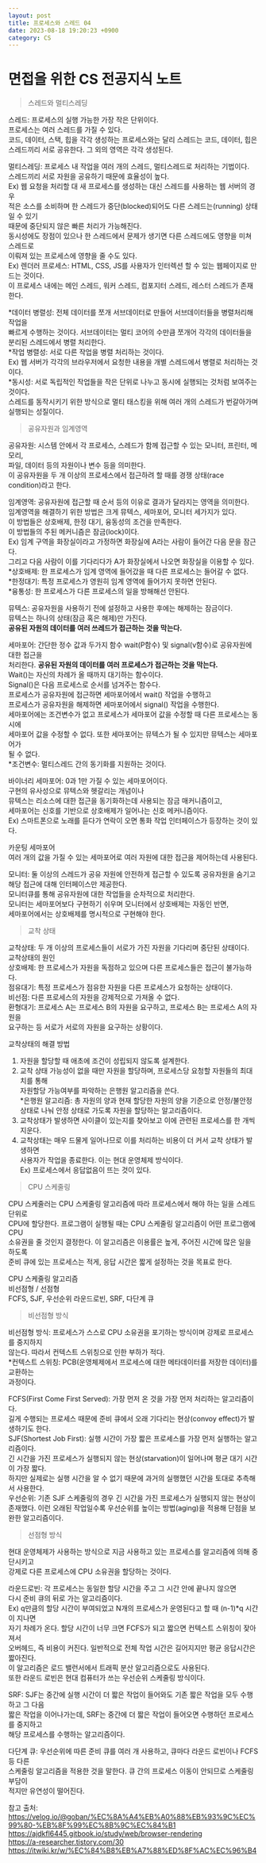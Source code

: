 ```yaml
---
layout: post
title: 프로세스와 스레드 04
date: 2023-08-18 19:20:23 +0900
category: CS
---
```

# 면접을 위한 CS 전공지식 노트  
> 스레드와 멀티스레딩  

스레드: 프로세스의 실행 가능한 가장 작은 단위이다.  
프로세스는 여러 스레드를 가질 수 있다.  
코드, 데이터, 스택, 힙을 각각 생성하는 프로세스와는 달리 스레드는 코드, 데이터, 힙은 스레드끼리 서로 공유한다. 그 외의 영역은 각각 생성된다.  
  
멀티스레딩: 프로세스 내 작업을 여러 개의 스레드, 멀티스레드로 처리하는 기법이다.  
스레드끼리 서로 자원을 공유하기 때문에 효율성이 높다.  
Ex) 웹 요청을 처리할 대 새 프로세스를 생성하는 대신 스레드를 사용하는 웹 서버의 경우   
적은 소스를 소비하며 한 스레드가 중단(blocked)되어도 다른 스레드는(running) 상태일 수 있기  
때문에 중단되지 않은 빠른 처리가 가능해진다.  
동시성에도 장점이 있으나 한 스레드에서 문제가 생기면 다른 스레드에도 영향을 미쳐 스레드로  
이뤄져 있는 프로세스에 영향을 줄 수도 있다.  
Ex) 렌더러 프로세스: HTML, CSS, JS를 사용자가 인터렉션 할 수 있는 웹페이지로 만드는 것이다.  
이 프로세스 내에는 메인 스레드, 워커 스레드, 컴포지터 스레드, 레스터 스레드가 존재한다.  
  
*데이터 병렬성: 전체 데이터를 쪼개 서브데이터로 만들어 서브데이터들을 병렬처리해 작업을  
빠르게 수행하는 것이다. 서브데이터는 멀티 코어의 수만큼 쪼개어 각각의 데이터들을  
분리된 스레드에서 병렬 처리한다.  
*작업 병렬성: 서로 다른 작업을 병렬 처리하는 것이다.  
Ex) 웹 서버가 각각의 브라우저에서 요청한 내용을 개별 스레드에서 병렬로 처리하는 것이다.  
*동시성: 서로 독립적인 작업들을 작은 단위로 나누고 동시에 실행되는 것처럼 보여주는 것이다.  
스레드를 동작시키기 위한 방식으로 멀티 태스킹을 위해 여러 개의 스레드가 번갈아가며  
실행되는 성질이다.  
  
> 공유자원과 임계영역  

공유자원: 시스템 안에서 각 프로세스, 스레드가 함께 접근할 수 있는 모니터, 프린터, 메모리,  
파일, 데이터 등의 자원이나 변수 등을 의미한다.  
이 공유자원을 두 개 이상의 프로세스에서 접근하려 할 때를 경쟁 상태(race condition)라고 한다.  
  
임계영역: 공유자원에 접근할 때 순서 등의 이유로 결과가 달라지는 영역을 의미한다.  
임계영역을 해결하기 위한 방법은 크게 뮤텍스, 세마포어, 모니터 세가지가 있다.  
이 방법들은 상호배제, 한정 대기, 융동성의 조건을 만족한다.  
이 방법들의 주된 메커니즘은 잠금(lock)이다.  
Ex) 임계 구역을 화장실이라고 가정하면 화장실에 A라는 사람이 들어간 다음 문을 잠근다.  
그리고 다음 사람이 이를 기다리다가 A가 화장실에서 나오면 화장실을 이용할 수 있다.  
*상호배제: 한 프로세스가 임계 영역에 들어갔을 때 다른 프로세스는 들어갈 수 없다.  
*한정대기: 특정 프로세스가 영원히 임계 영역에 들어가지 못하면 안된다.  
*융통성: 한 프로세스가 다른 프로세스의 일을 방해해선 안된다.  
  
뮤텍스: 공유자원을 사용하기 전에 설정하고 사용한 후에는 해제하는 잠금이다.  
뮤텍스는 하나의 상태(잠금 혹은 해제)만 가진다.  
**공유된 자원의 데이터를 여러 쓰레드가 접근하는 것을 막는다.**  
  
세마포어: 간단한 정수 값과 두가지 함수 wait(P함수) 및 signal(v함수)로 공유자원에 대한 접근을  
처리한다. **공유된 자원의 데이터를 여러 프로세스가 접근하는 것을 막는다.**  
Wait()는 자신의 차례가 올 때까지 대기하는 함수이다.  
Signal()은 다음 프로세스로 순서를 넘겨주는 함수다.  
프로세스가 공유자원에 접근하면 세마포어에서 wait() 작업을 수행하고  
프로세스가 공유자원을 해제하면 세마포어에서 signal() 작업을 수행한다.  
세마포어에는 조건변수가 없고 프로세스가 세마포어 값을 수정할 때 다른 프로세스는 동시에  
세마포어 값을 수정할 수 없다. 또한 세마포어는 뮤텍스가 될 수 있지만 뮤텍스는 세마포어가  
될 수 없다.    
*조건변수: 멀티스레드 간의 동기화를 지원하는 것이다.    
  
바이너리 세마포어: 0과 1만 가질 수 있는 세마포어이다.  
구현의 유사성으로 뮤텍스와 헷갈리는 개념이나  
뮤텍스는 리소스에 대한 접근을 동기화하는데 사용되는 잠금 매커니즘이고,  
세마포어는 신호를 기반으로 상호배제가 일어나는 신호 메커니즘이다.  
Ex) 스마트폰으로 노래를 듣다가 연락이 오면 통화 작업 인터페이스가 등장하는 것이 있다.  
  
카운팅 세마포어  
여러 개의 값을 가질 수 있는 세마포어로 여러 자원에 대한 접근을 제어하는데 사용된다.  
  
모니터: 둘 이상의 스레드가 공유 자원에 안전하게 접근할 수 있도록 공유자원을 숨기고  
해당 접근에 대해 인터페이스만 제공한다.  
모니터큐를 통해 공유자원에 대한 작업들을 순차적으로 처리한다.  
모니터는 세마포어보다 구현하기 쉬우며 모니터에서 상호배제는 자동인 반면,  
세마포어에서는 상호배제를 명시적으로 구현해야 한다.  

> 교착 상태  

교착상태: 두 개 이상의 프로세스들이 서로가 가진 자원을 기다리며 중단된 상태이다.  
교착상태의 원인  
상호배제: 한 프로세스가 자원을 독점하고 있으며 다른 프로세스들은 접근이 불가능하다.  
점유대기: 특정 프로세스가 점유한 자원을 다른 프로세스가 요청하는 상태이다.    
비선점: 다른 프로세스의 자원을 강제적으로 가져올 수 없다.  
환형대기: 프로세스 A는 프로세스 B의 자원을 요구하고, 프로세스 B는 프로세스 A의 자원을  
요구하는 등 서로가 서로의 자원을 요구하는 상황이다.  
  
교착상태의 해결 방법  
1. 자원을 할당할 때 애초에 조건이 성립되지 않도록 설계한다.  
2. 교착 상태 가능성이 없을 때만 자원을 할당하며, 프로세스당 요청할 자원들의 최대치를 통해  
자원할당 가능여부를 파악하는 은행원 알고리즘을 쓴다.  
*은행원 알고리즘: 총 자원의 양과 현재 할당한 자원의 양을 기준으로 안정/불안정 상태로 나눠 안정 상태로 가도록 자원을 할당하는 알고리즘이다.  
3. 교착상태가 발생하면 사이클이 있는지를 찾아보고 이에 관련된 프로세스를 한 개씩 지운다.  
4. 교착상태는 매우 드물게 일어나므로 이를 처리하는 비용이 더 커서 교착 상태가 발생하면  
사용자가 작업을 종료한다. 이는 현대 운영체제 방식이다.  
Ex) 프로세스에서 응답없음이 뜨는 것이 있다.  
  
> CPU 스케줄링 

CPU 스케줄러는 CPU 스케줄링 알고리즘에 따라 프로세스에서 해야 하는 일을 스레드 단위로  
CPU에 할당한다. 프로그램이 실행될 때는 CPU 스케줄링 알고리즘이 어떤 프로그램에 CPU  
소유권을 줄 것인지 결정한다. 이 알고리즘은 이용률은 높게, 주어진 시간에 많은 일을 하도록  
준비 큐에 있는 프로세스는 적게, 응답 시간은 짧게 설정하는 것을 목표로 한다.  
  
CPU 스케줄링 알고리즘  
비선점형      /          선점형  
FCFS, SJF, 우선순위    라운드로빈, SRF, 다단계 큐  
  
> 비선점형 방식  

비선점형 방식: 프로세스가 스스로 CPU 소유권을 포기하는 방식이며 강제로 프로세스를 중지하지  
않는다. 따라서 컨텍스트 스위칭으로 인한 부하가 적다.  
*컨텍스트 스위칭: PCB(운영체제에서 프로세스에 대한 메타데이터를 저장한 데이터)를 교환하는  
과정이다.  
  
FCFS(First Come First Served): 가장 먼저 온 것을 가장 먼저 처리하는 알고리즘이다.  
길게 수행되는 프로세스 때문에 준비 큐에서 오래 기다리는 현상(convoy effect)가 발생하기도 한다.  
SJF(Shortest Job First): 실행 시간이 가장 짧은 프로세스를 가장 먼저 실행하는 알고리즘이다.  
긴 시간을 가진 프로세스가 실행되지 않는 현상(starvation)이 일어나며 평균 대기 시간이 가장 짧다.  
하지만 실제로는 실행 시간을 알 수 없기 때문에 과거의 실행했던 시간을 토대로 추측해서 사용한다.  
우선순위: 기존 SJF 스케줄링의 경우 긴 시간을 가진 프로세스가 실행되지 않는 현상이 존재했다.  이런 오래된 작업일수록 우선순위를 높이는 방법(aging)을 적용해 단점을 보완한 알고리즘이다.  
  
> 선점형 방식  

현대 운영체제가 사용하는 방식으로 지금 사용하고 있는 프로세스를 알고리즘에 의해 중단시키고  
강제로 다른 프로세스에 CPU 소유권을 할당하는 것이다.  
  
라운드로빈: 각 프로세스는 동일한 할당 시간을 주고 그 시간 안에 끝나지 않으면  
다시 준비 큐의 뒤로 가는 알고리즘이다.  
Ex) q만큼의 할당 시간이 부여되었고 N개의 프로세스가 운영된다고 할 때 (n-1)*q 시간이 지나면  
자기 차례가 온다. 할당 시간이 너무 크면 FCFS가 되고 짧으면 컨텍스트 스위칭이 잦아져서  
오버헤드, 즉 비용이 커진다. 일반적으로 전체 작업 시간은 길어지지만 평균 응답시간은 짧아진다.  
이 알고리즘은 로드 밸런서에서 트래픽 분산 알고리즘으로도 사용된다.  
또한 라운드 로빈은 현대 컴퓨터가 쓰는 우선순위 스케줄링 방식이다.  
  
SRF: SJF는 중간에 실행 시간이 더 짧은 작업이 들어와도 기존 짧은 작업을 모두 수행하고 그 다음  
짧은 작업을 이어나가는데, SRF는 중간에 더 짧은 작업이 들어오면 수행하던 프로세스를 중지하고  
해당 프로세스를 수행하는 알고리즘이다.  
  
다단계 큐: 우선순위에 따른 준비 큐를 여러 개 사용하고, 큐마다 라운드 로빈이나 FCFS 등 다른  
스케줄링 알고리즘을 적용한 것을 말한다.  큐 간의 프로세스 이동이 안되므로 스케줄링 부담이  
적지만 유연성이 떨어진다.  
  
참고 출처:  
https://velog.io/@goban/%EC%8A%A4%EB%A0%88%EB%93%9C%EC%99%80-%EB%8F%99%EC%8B%9C%EC%84%B1  
https://ajdkfl6445.gitbook.io/study/web/browser-rendering  
https://a-researcher.tistory.com/30  
https://itwiki.kr/w/%EC%84%B8%EB%A7%88%ED%8F%AC%EC%96%B4  

